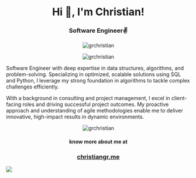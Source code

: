 <h1 align="center">Hi 👋, I'm Christian!</h1>

<h3 align="center">Software Engineer✌️</h3>

<p align="center">
<img src="https://komarev.com/ghpvc/?username=grchristian&label=Profile%20views&color=FF9553&style=flat" alt="grchristian"/>
</p>

<p align="center">
    <img align="center" src="https://github-readme-stats.vercel.app/api/top-langs/?username=grchristian&layout=compact&langs_count=6" alt="grchristian" />
</p>
<p>
    Software Engineer with deep expertise in data structures, algorithms, and problem-solving. Specializing in optimized, scalable solutions using SQL and Python, I leverage my strong foundation in algorithms to tackle complex challenges efficiently.
</p>
<p>
With a background in consulting and project management, I excel in client-facing roles and driving successful project outcomes. My proactive approach and understanding of agile methodologies enable me to deliver innovative, high-impact results in dynamic environments.
</p>
<p align="center">
    <img align="center" src="https://github-readme-stats.vercel.app/api?username=grchristian&count_private=true&show_icons=true&theme=vue" alt="grchristian" />
</p>

<h4 align="center">know more about me at</h4>

<h3 align="center"><a href="https://christiangr.me/">christiangr.me</a></h3>

![](https://hit.yhype.me/github/profile?user_id=79123808)

